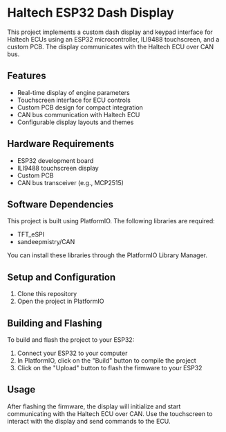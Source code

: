 # Haltech ESP32 Dash Display

This project implements a custom dash display and keypad interface for Haltech ECUs using an ESP32 microcontroller, ILI9488 touchscreen, and a custom PCB. The display communicates with the Haltech ECU over CAN bus.

## Features

- Real-time display of engine parameters
- Touchscreen interface for ECU controls
- Custom PCB design for compact integration
- CAN bus communication with Haltech ECU
- Configurable display layouts and themes

## Hardware Requirements

- ESP32 development board
- ILI9488 touchscreen display
- Custom PCB
- CAN bus transceiver (e.g., MCP2515)

## Software Dependencies

This project is built using PlatformIO. The following libraries are required:

- TFT_eSPI
- sandeepmistry/CAN

You can install these libraries through the PlatformIO Library Manager.

## Setup and Configuration

1. Clone this repository
2. Open the project in PlatformIO

## Building and Flashing

To build and flash the project to your ESP32:

1. Connect your ESP32 to your computer
2. In PlatformIO, click on the "Build" button to compile the project
3. Click on the "Upload" button to flash the firmware to your ESP32

## Usage

After flashing the firmware, the display will initialize and start communicating with the Haltech ECU over CAN. Use the touchscreen to interact with the display and send commands to the ECU.